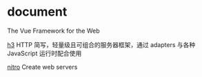 # document

The Vue Framework for the Web

[h3](https://h3.unjs.io/guide) HTTP 简写，轻量级且可组合的服务器框架，通过 adapters 与各种 JavaScript 运行时配合使用

[nitro](https://nitro.unjs.io/) Create web servers
